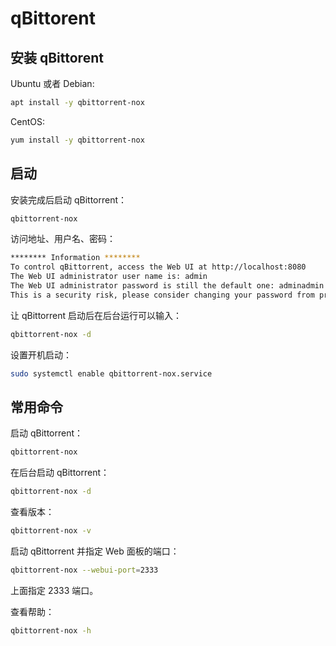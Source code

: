 # qBittorent

## 安装 qBittorent

Ubuntu 或者 Debian:

```sh
apt install -y qbittorrent-nox
```

CentOS:

```sh
yum install -y qbittorrent-nox
```

## 启动

安装完成后启动 qBittorrent：

```sh
qbittorrent-nox
```

访问地址、用户名、密码：

```sh
******** Information ********
To control qBittorrent, access the Web UI at http://localhost:8080
The Web UI administrator user name is: admin
The Web UI administrator password is still the default one: adminadmin
This is a security risk, please consider changing your password from program preferences
```

让 qBittorrent 启动后在后台运行可以输入：

```sh
qbittorrent-nox -d
```

设置开机启动：

```sh
sudo systemctl enable qbittorrent-nox.service
```

## 常用命令

启动 qBittorrent：

```sh
qbittorrent-nox
```

在后台启动 qBittorrent：

```sh
qbittorrent-nox -d
```

查看版本：

```sh
qbittorrent-nox -v
```

启动 qBittorrent 并指定 Web 面板的端口：

```sh
qbittorrent-nox --webui-port=2333
```

上面指定 2333 端口。

查看帮助：

```sh
qbittorrent-nox -h
```

